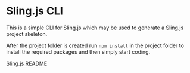 # Sling.js CLI

This is a simple CLI for Sling.js which may be used to generate a Sling.js project skeleton.

After the project folder is created run `npm install` in the project folder to install the required packages and then simply start coding.

[Sling.js README](https://github.com/puckowski/Sling.js/blob/master/README.md)
